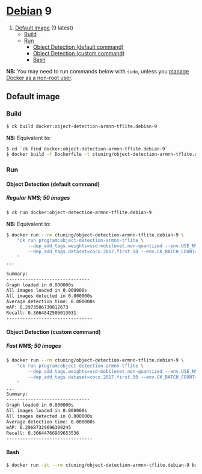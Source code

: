 # [Debian](https://hub.docker.com/_/debian/) 9

1. [Default image](#image_default) (9 latest)
    - [Build](#image_default_build)
    - [Run](#image_default_run)
        - [Object Detection (default command)](#image_default_run_default)
        - [Object Detection (custom command)](#image_default_run_custom)
        - [Bash](#image_default_run_bash)

**NB:** You may need to run commands below with `sudo`, unless you
[manage Docker as a non-root user](https://docs.docker.com/install/linux/linux-postinstall/#manage-docker-as-a-non-root-user).

<a name="image_default"></a>
## Default image

<a name="image_default_build"></a>
### Build
```bash
$ ck build docker:object-detection-armnn-tflite.debian-9
```
**NB:** Equivalent to:
```bash
$ cd `ck find docker:object-detection-armnn-tflite.debian-9`
$ docker build -f Dockerfile -t ctuning/object-detection-armnn-tflite.debian-9 .
```

<a name="image_default_run"></a>
### Run

<a name="image_default_run_default"></a>
#### Object Detection (default command)

##### Regular NMS; 50 images
```bash
$ ck run docker:object-detection-armnn-tflite.debian-9
```
**NB:** Equivalent to:
```bash
$ docker run --rm ctuning/object-detection-armnn-tflite.debian-9 \
    "ck run program:object-detection-armnn-tflite \
        --dep_add_tags.weights=ssd-mobilenet,non-quantized --env.USE_NMS=regular \
        --dep_add_tags.dataset=coco.2017,first.50 --env.CK_BATCH_COUNT=50 \
    "
...

Summary:
-------------------------------
Graph loaded in 0.000000s
All images loaded in 0.000000s
All images detected in 0.000000s
Average detection time: 0.000000s
mAP: 0.2973506730812673
Recall: 0.3064842506013031
--------------------------------
```

<a name="image_default_run_custom"></a>
#### Object Detection (custom command)

##### Fast NMS; 50 images
```bash
$ docker run --rm ctuning/object-detection-armnn-tflite.debian-9 \
    "ck run program:object-detection-armnn-tflite \
        --dep_add_tags.weights=ssd-mobilenet,non-quantized --env.USE_NMS=fast \
        --dep_add_tags.dataset=coco.2017,first.50 --env.CK_BATCH_COUNT=50 \
    "
...
Summary:
-------------------------------
Graph loaded in 0.000000s
All images loaded in 0.000000s
All images detected in 0.000000s
Average detection time: 0.000000s
mAP: 0.29687329696309245
Recall: 0.30644766969653536
--------------------------------
```

<a name="image_default_run_bash"></a>
#### Bash
```bash
$ docker run -it --rm ctuning/object-detection-armnn-tflite.debian-9 bash
```
